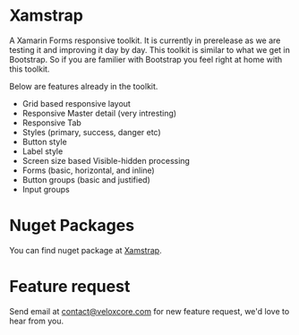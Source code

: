 # Xamstrap
A Xamarin Forms responsive toolkit. It is currently in prerelease as we are testing it and improving it day by day. This toolkit is similar to what we get in Bootstrap. So if you are familier with Bootstrap you feel right at home with this toolkit.

Below are features already in the toolkit.
- Grid based responsive layout
- Responsive Master detail (very intresting)
- Responsive Tab
- Styles (primary, success, danger etc)
- Button style
- Label style
- Screen size based Visible-hidden processing
- Forms (basic, horizontal, and inline)
- Button groups (basic and justified)
- Input groups

# Nuget Packages
You can find nuget package at [Xamstrap](https://www.nuget.org/packages/Xamstrap/).

# Feature request
Send email at contact@veloxcore.com for new feature request, we'd love to hear from you.

